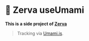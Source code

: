 # 🌱 Zerva useUmami

**This is a side project of [Zerva](https://github.com/holtwick/zerva)**

> Tracking via [Umami.is](https://umami.is/).


